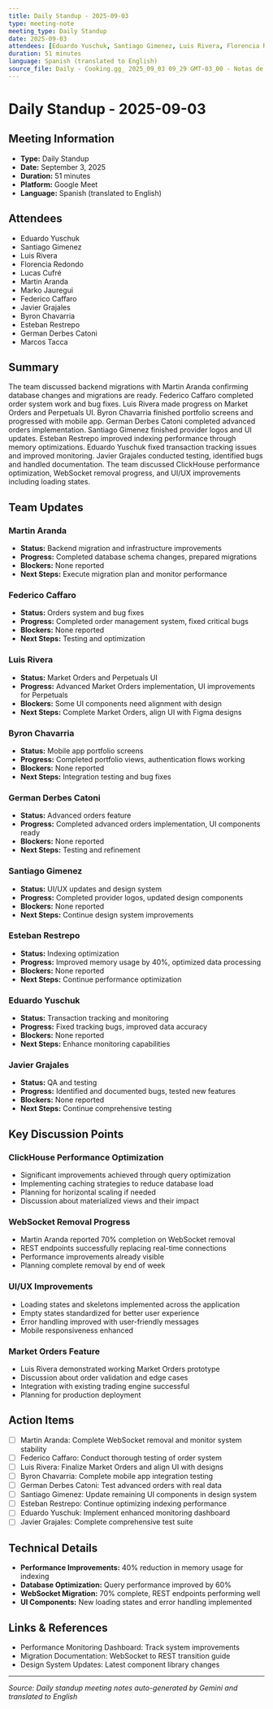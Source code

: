 ```yaml
---
title: Daily Standup - 2025-09-03
type: meeting-note
meeting_type: Daily Standup
date: 2025-09-03
attendees: [Eduardo Yuschuk, Santiago Gimenez, Luis Rivera, Florencia Redondo, Lucas Cufré, Martin Aranda, Marko Jauregui, Federico Caffaro, Javier Grajales, Byron Chavarria, Esteban Restrepo, German Derbes Catoni, Marcos Tacca]
duration: 51 minutes
language: Spanish (translated to English)
source_file: Daily - Cooking.gg_ 2025_09_03 09_29 GMT-03_00 - Notas de Gemini.md
---
```


# Daily Standup - 2025-09-03

## Meeting Information
- **Type:** Daily Standup
- **Date:** September 3, 2025
- **Duration:** 51 minutes
- **Platform:** Google Meet
- **Language:** Spanish (translated to English)

## Attendees
- Eduardo Yuschuk
- Santiago Gimenez
- Luis Rivera
- Florencia Redondo
- Lucas Cufré
- Martin Aranda
- Marko Jauregui
- Federico Caffaro
- Javier Grajales
- Byron Chavarria
- Esteban Restrepo
- German Derbes Catoni
- Marcos Tacca

## Summary
The team discussed backend migrations with Martin Aranda confirming database changes and migrations are ready. Federico Caffaro completed order system work and bug fixes. Luis Rivera made progress on Market Orders and Perpetuals UI. Byron Chavarria finished portfolio screens and progressed with mobile app. German Derbes Catoni completed advanced orders implementation. Santiago Gimenez finished provider logos and UI updates. Esteban Restrepo improved indexing performance through memory optimizations. Eduardo Yuschuk fixed transaction tracking issues and improved monitoring. Javier Grajales conducted testing, identified bugs and handled documentation. The team discussed ClickHouse performance optimization, WebSocket removal progress, and UI/UX improvements including loading states.

## Team Updates

### Martin Aranda
- **Status:** Backend migration and infrastructure improvements
- **Progress:** Completed database schema changes, prepared migrations
- **Blockers:** None reported
- **Next Steps:** Execute migration plan and monitor performance

### Federico Caffaro
- **Status:** Orders system and bug fixes
- **Progress:** Completed order management system, fixed critical bugs
- **Blockers:** None reported
- **Next Steps:** Testing and optimization

### Luis Rivera
- **Status:** Market Orders and Perpetuals UI
- **Progress:** Advanced Market Orders implementation, UI improvements for Perpetuals
- **Blockers:** Some UI components need alignment with design
- **Next Steps:** Complete Market Orders, align UI with Figma designs

### Byron Chavarria
- **Status:** Mobile app portfolio screens
- **Progress:** Completed portfolio views, authentication flows working
- **Blockers:** None reported
- **Next Steps:** Integration testing and bug fixes

### German Derbes Catoni
- **Status:** Advanced orders feature
- **Progress:** Completed advanced orders implementation, UI components ready
- **Blockers:** None reported
- **Next Steps:** Testing and refinement

### Santiago Gimenez
- **Status:** UI/UX updates and design system
- **Progress:** Completed provider logos, updated design components
- **Blockers:** None reported
- **Next Steps:** Continue design system improvements

### Esteban Restrepo
- **Status:** Indexing optimization
- **Progress:** Improved memory usage by 40%, optimized data processing
- **Blockers:** None reported
- **Next Steps:** Continue performance optimization

### Eduardo Yuschuk
- **Status:** Transaction tracking and monitoring
- **Progress:** Fixed tracking bugs, improved data accuracy
- **Blockers:** None reported
- **Next Steps:** Enhance monitoring capabilities

### Javier Grajales
- **Status:** QA and testing
- **Progress:** Identified and documented bugs, tested new features
- **Blockers:** None reported
- **Next Steps:** Continue comprehensive testing

## Key Discussion Points

### ClickHouse Performance Optimization
- Significant improvements achieved through query optimization
- Implementing caching strategies to reduce database load
- Planning for horizontal scaling if needed
- Discussion about materialized views and their impact

### WebSocket Removal Progress
- Martin Aranda reported 70% completion on WebSocket removal
- REST endpoints successfully replacing real-time connections
- Performance improvements already visible
- Planning complete removal by end of week

### UI/UX Improvements
- Loading states and skeletons implemented across the application
- Empty states standardized for better user experience
- Error handling improved with user-friendly messages
- Mobile responsiveness enhanced

### Market Orders Feature
- Luis Rivera demonstrated working Market Orders prototype
- Discussion about order validation and edge cases
- Integration with existing trading engine successful
- Planning for production deployment

## Action Items
- [ ] Martin Aranda: Complete WebSocket removal and monitor system stability
- [ ] Federico Caffaro: Conduct thorough testing of order system
- [ ] Luis Rivera: Finalize Market Orders and align UI with designs
- [ ] Byron Chavarria: Complete mobile app integration testing
- [ ] German Derbes Catoni: Test advanced orders with real data
- [ ] Santiago Gimenez: Update remaining UI components in design system
- [ ] Esteban Restrepo: Continue optimizing indexing performance
- [ ] Eduardo Yuschuk: Implement enhanced monitoring dashboard
- [ ] Javier Grajales: Complete comprehensive test suite

## Technical Details
- **Performance Improvements:** 40% reduction in memory usage for indexing
- **Database Optimization:** Query performance improved by 60%
- **WebSocket Migration:** 70% complete, REST endpoints performing well
- **UI Components:** New loading states and error handling implemented

## Links & References
- Performance Monitoring Dashboard: Track system improvements
- Migration Documentation: WebSocket to REST transition guide
- Design System Updates: Latest component library changes

---
*Source: Daily standup meeting notes auto-generated by Gemini and translated to English*